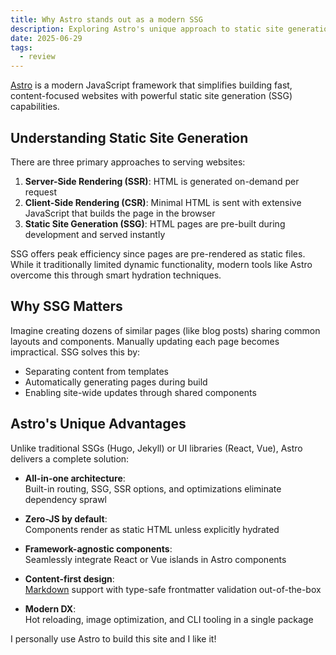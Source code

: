 ```yaml
---
title: Why Astro stands out as a modern SSG
description: Exploring Astro's unique approach to static site generation
date: 2025-06-29
tags:
  - review
---
```


[Astro](https://astro.build/) is a modern JavaScript framework
that simplifies building fast, content-focused websites with
powerful static site generation (SSG) capabilities.

## Understanding Static Site Generation

There are three primary approaches to serving websites:

1. **Server-Side Rendering (SSR)**: HTML is generated on-demand per request
2. **Client-Side Rendering (CSR)**: Minimal HTML is sent with extensive JavaScript that builds the page in the browser
3. **Static Site Generation (SSG)**: HTML pages are pre-built during development and served instantly

SSG offers peak efficiency since pages are pre-rendered as static files.
While it traditionally limited dynamic functionality, modern tools like
Astro overcome this through smart hydration techniques.

## Why SSG Matters

Imagine creating dozens of similar pages (like blog posts)
sharing common layouts and components.
Manually updating each page becomes impractical.
SSG solves this by:

- Separating content from templates
- Automatically generating pages during build
- Enabling site-wide updates through shared components

## Astro's Unique Advantages

Unlike traditional SSGs (Hugo, Jekyll)
or UI libraries (React, Vue),
Astro delivers a complete solution:

- **All-in-one architecture**: \
Built-in routing, SSG, SSR options, and optimizations eliminate dependency sprawl

- **Zero-JS by default**: \
Components render as static HTML unless explicitly hydrated

- **Framework-agnostic components**: \
Seamlessly integrate React or Vue islands in Astro components

- **Content-first design**: \
[Markdown](/posts/markdown-and-its-feautres) support with type-safe frontmatter validation out-of-the-box

- **Modern DX**: \
Hot reloading, image optimization, and CLI tooling in a single package

I personally use Astro to build this site and I like it!
